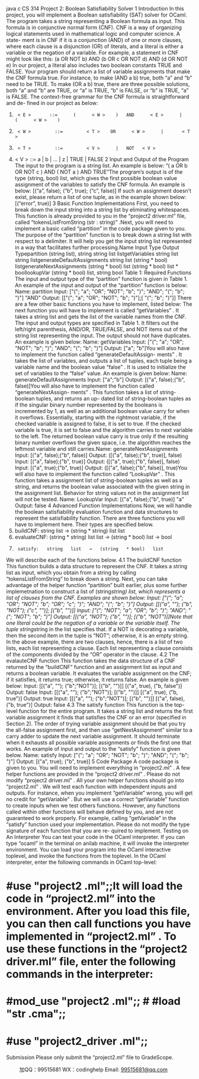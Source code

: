java c
CS   314 
Project   2:   Boolean   Satisfiability   Solver
1 Introduction In   this   project,   you   will   implement   a   Boolean   satisfiability    (SAT)   solver   for   OCaml.    The   program   takes   a   string   representing   a   Boolean   formula   as   input.   This   formula   is   in   conjunctive   normal   form   (CNF).   CNF   is   a way   of organizing   logical   statements   used   in   mathematical   logic   and   computer   science.    A   state-   ment   is   in   CNF   if   it   is   a   conjunction   (AND)   of   one   or   more   clauses, where   each clause   is   a   disjunction   (OR)   of   literals,   and   a   literal   is   either   a   variable   or   the   negation   of   a   variable.
For   example,   a   statement   in   CNF   might   look   like   this:
(a   OR   NOT   b)   AND   (b   OR   c   OR   NOT   d)   AND   (d   OR   NOT   e)
In   our   project,      a   literal   also   includes   two   boolean   constants TRUE and FALSE.   Your   program   should   return   a   list   of variable   assignments   that   make   the   CNF   formula   true.   For   instance, to   make   (AND   a   b) true,   both   “a”   and   “b”   need   to   be   TRUE.   To   make   (OR   a   b)   true,   there   are   three   possible   solutions,   both   “a”   and   “b”   are   TRUE, or   “a”   is   TRUE,   “b”   is   FALSE, or “b” is   TRUE,   “a”   is   FALSE.
The   context-free   grammar   for   the   CNF   formula   is   straightforward   and   de-   fined   in   our   project   as   below:
1.      < E >       ::=      (      < W >    )   AND      < E >      |    (      < W >    )
2.      < W >         ::=         < T >    OR      < W >      |       < T >
3.      < T >         ::=         < V >      |   NOT   < V >
4.    < V >          ::=    a    |    b   |    ...   |   z   |   TRUE   |   FALSE
2 Input and Output of the Program 
The   input   to   the   program   is   a   string   list.   An   example   is   below:
“(   a   OR b   OR   NOT   c   )   AND   (   NOT   a   )   AND   TRUE”The   program’s   output   is   of the   type   (string,   bool)   list,   which   gives   the   first   possible   boolean   value   assignment   of the   variables   to   satisfy   the   CNF   formula. An   example   is   below:
[(“a”,   false);   (“b”, true);   (“c”,   false)]
If   such   an   assignment   doesn’t   exist,   please   return   a   list   of   one   tuple,   as   in   the   example   shown   below:
[(“error”,   true)]
3          Basic Function Implementations First,   you   need   to   break   down   the   input   string   into   a   string   list   by   eliminating         whitespaces.   This function is already provided to you in the   “project2 driver.ml”   file,   called   “tokensListFromString   (str   :   string)”   .Next,      you   will   need   to   implement   a   basic   called    “partition”    in    the   code   package given to you.    The purpose of the   “partition” function   is   to   break   down   a string list with respect to   a   delimiter.   It   will   help   you   get   the   input   string   list   represented   in   a   way   that   facilitates   further   processing.Name                                                                                           Input Type                                                                           Output Typepartition                                                                          (string list), string                                                                   string list listgetVariables                                                                           string list                                                                                    string listgenerateDefaultAssignments                            string list                                                                        (string * bool) listgenerateNextAssignments                       (string * bool) list                                                    (string * bool) list * boollookupVar                                                           (string * bool) list, string                                                                       bool
Table   1:   Required   Functions
The   input   and   output   type   of the    “partition”   function   is   given   in   Table   1.   An   example   of the   input   and   output   of the   “partition”   function   is   below:
Name:      partition
Input:    ["(";    "a";    "OR";    "NOT";    "b";    ")";    "AND";    "(";    "b";    ")"]      "AND"   Output:    [["(";      "a";      "OR";      "NOT";      "b";      ")"];[      "(";      "b";      ")"]]
There   are   a   few   other   basic   functions   you   have   to   implement,   listed   below:
The   next   function   you   will   have   to   implement   is   called    “getVariables”   .    It   takes   a   string   list   and   gets   the   list   of   the   variable   names   from   the   CNF.   The   input   and   output   types   are   specified   in   Table      1.         It   filters   out   the   left/right   parenthesis,   AND/OR,   TRUE/FALSE,   and   NOT   items   out   of   the   string   list   representing   the   input.   The   output   should   not   have   duplicates.   An   example   is   given   below:
Name:      getVariables
Input:    ["(";    "a";    "OR";    "NOT";      "b";      ")";      "AND";      "(";      "b";      ")"]   Output:      ["a";      "b"]You will also have to implement the function   called   “generateDefaultAssign-   ments”   .    It   takes   the   list   of   variables,    and   outputs   a   list   of   tuples,   each   tuple   being   a   variable   name   and   the   boolean   value   “false”   .   It   is   used   to   initialize   the set   of   variables   to   the   “false”   value.   An   example   is   given   below:
Name:      generateDefaultAssignments
Input:    ["a";"b"]
Output:    [("a",      false);("b",      false)]You   will   also   have   to   implement   the   function   called “generateNextAssign- ments”   .      This   function   takes   a   list   of string-boolean   tuples,   and   returns   an   up-   dated   list   of string-boolean   tuples   as   if the   singular   binary   number   represented   by the booleans is incremented by   1, as well as   an   additional boolean   value   carry   for   when   it   overflows.    Essentially,   starting   with   the   rightmost   variable,   if   the   checked   variable   is   assigned   to   false,   it   is   set   to   true.      If   the   checked   variable   is   true,   it   is   set   to   false   and   the   algorithm   carries   to   next   variable   to   the   left.   The   returned   boolean   value   carry    is   true   only   if   the   resulting   binary   number   overflows   the   given   space,   i.e.    the   algorithm   reaches   the   leftmost   variable   and   still   carries.Name:      generateNextAssignments
Input:    [("a",      false);("b",      false)]
Output:      ([("a",      false);("b",      true)],      false)
Input:    [("a",      false);("b",      true)]
Output:      ([("a",      true);("b",      false)],      false)
Input:    [("a",      true);("b",      true)]
Output:      ([("a",      false);("b",      false)],      true)You   will   also   have   to   implement   the   function   called    “LookupVar”   .       This   function   takes   a   assignment   list   of   string-boolean   tuples   as   well   as   a   string,   and returns   the   boolean   value   associated   with   the   given   string   in   the   assignment list.   Behavior   for   string   values   not   in   the   assignment   list   will   not   be   tested.
Name:    LookupVar
Input:    [("a",      false);("b",      true)]      "a"
Output:      false
4          Advanced Function Implementations Now,    we   will   handle   the   boolean      satisfiability   evaluation      function    and      data   structures to represent the satisfiability function.    There are   three   functions   you   will   have   to   implement   here.   Their   types   are   specified   below.
1.   buildCNF:   string   list   →   (string   *   string)   list   list
2.   evaluateCNF:   (string   * string)   list   list   →   (string   *   bool) list   →   bool
3.      satisfy:   string   list   →   (string   * bool)   list
We   will   describe   each   of   the   functions   below.
4.1 The buildCNF function This   function   builds   a   data   structure   to   represent   the   CNF.   It   takes   a   string   list   as input, which you obtain   from   a   string   by   calling   “tokensListFromString”   to   break   down   a   string.      Next,   you   can   take   advantage   of   the   helper   function   “partition” built earlier, plus some further implemetnation to   construct   a   list   of   (string*string)   list,   which   represents   a   list   of   clauses   from   the   CNF.   Examples   are   shown   below:
Input:    ["(";    "a";    "OR";    "NOT";    "b";    "OR";      "c";      ")";      "AND";      "(";      "b";      ")"]   Output:    [[("a",      "");      ("b",      "NOT");      ("c",      "")];    [("b",      "")]]
Input:    ["(";    "NOT";    "a";    "OR";    "b";    ")";    "AND";    "(";    "NOT";    "b";    ")"]   Output:    [[("a",    "NOT");    ("b",    "")];    [("b",    "NOT")]]Note   that   one   literal   could   be   the   negation   of   a   variable   or   the   variable   itself.   The tuple string*string in the list specifies that.   If a   NOT   is   decorating   a   variable, then the   second   item   in the tuple   is    “NOT”;   otherwise,   it   is   an   empty   string.   In   the   above   example,   there   are   two   clauses,   hence,   there   is   a   list   of two   lists,   each   list   representing   a   clause.    Each   list   representing   a   clause   consists   of   the   components   divided   by   the   “OR”   operator   in   the   clause.
4.2 The evalauteCNF function This   function   takes   the   data   structure   of   a   CNF   returned   by   the   “buildCNF”   function   and   an   assignment   list   as   input   and   returns   a   boolean   variable.       It   evaluates   the   variable   assignment   on   the   CNF;   if   it   satisfies,   it   returns   true;   otherwise,   it   returns   false.   An   example   is   given   below:
Input:    [[("a",      "");      ("b";"NOT")];    [("b",      "")]]    [("a",      true),      ("b,      false")]   Output:      false
Input:    [[("a",      "");      ("b";"NOT")];    [("b",      "")]]    [("a",      true),      ("b,      true")]   Output:      true
Input:    [[("a",      "");      ("b";"NOT")];    [("b",      "")]]    [("a",      false),      ("b,      true")]   Output:      false
4.3 The satisfy function This   function   is   the   top-level   function   for   the   entire   program.   It   takes   a   string   list and returns the first variable assignment it finds that satisfies the CNF   or   an   error   (specified   in   Section   2).   The   order   of   trying   variable   assignment   should   be that   you   try   the   all-false   assignment   first,   and   then   use      “getNextAssignment”   similar   to   a   carry   adder   to   update   the   next   variable   assignment.       It    should   terminate   when   it   exhausts   all   possible   variable   assignments   or   finds   the   first one   that   works.    An   example   of   input   and   output   to   the    “satisfy”   function   is   given   below.
Name:    satisfy
Input:    ["(";    "a";    "OR";    "NOT";      "b";      ")";      "AND";      "(";      "b";      ")"]
Output:    [("a",      true);    ("b",      true)]
5 Code Package A   code   package   is   given   to   you.       You      will      need   to   implement   everything   in “project2.ml”   .   A few helper functions are   provided   in the   “project2 driver.ml”   .   Please   do   not   modify   “project2 driver.ml”   .   All   your   own   helper   functions   should go   into   “project2.ml”   .   We   will   test   each   function   with   independent   inputs   and   outputs.    For   instance,   when   you   implement   “getVariable”   wrong,   you   will   get   no   credit   for    “getVariable”   .      But   we   will   use   a   correct    “getVariable”   function   to   create   inputs   when   we   test   others   functions.    However,   any   functions   called within   other   functions   will   behave   defined   by   you,   and   are   not   guaranteed   to   work properly.   For example, calling   “getVariable” in the   “satisfy” function used   your   implementation.
Please   do   not   modify   the   type   signature   of   each   function   that   you   are   re-   quired   to   implement.
Testing on An Interpreter You   can   test   your   code   in   the   OCaml   interpreter.   If   you   can   type   “ocaml” in   the terminal on anilab machine, it will invoke the interpreter environment.   You can   load your program into the OCaml interactive toplevel, and invoke the functions   from   the   toplevel.    In   the   OCaml   interpreter,   enter   the   following   commands   in   OCaml   top-level:
#      #use    "project2   .ml";;It will load the code   in   “project2.ml”   into the   environment.   After   you   load   this   file, you   can   then   call   functions   you   have   implemented   in “project2.ml”   .    To   use these   functions   in   the      “project2 driver.ml”   file,   enter   the   following   commands   in   the   interpreter:
#      #mod_use    "project2   .ml";;   #      #load    "str   .cma";;
#      #use    "project2_driver   .ml";;
Submission 
Please   only   submit   the   “project2.ml” file   to   GradeScope.







         
加QQ：99515681  WX：codinghelp  Email: 99515681@qq.com
